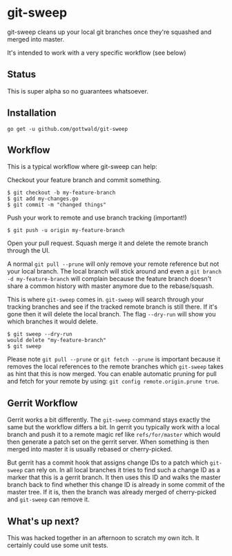 git-sweep
=========

git-sweep cleans up your local git branches once they're squashed and merged into master.

It's intended to work with a very specific workflow (see below)

Status
------
This is super alpha so no guarantees whatsoever.

Installation
------------

```
go get -u github.com/gottwald/git-sweep
```

Workflow
--------

This is a typical workflow where git-sweep can help:

Checkout your feature branch and commit something.

```
$ git checkout -b my-feature-branch
$ git add my-changes.go
$ git commit -m "changed things"
```

Push your work to remote and use branch tracking (important!)

```
$ git push -u origin my-feature-branch
```

Open your pull request.
Squash merge it and delete the remote branch through the UI.

A normal `git pull --prune` will only remove your remote reference but not your local branch. The local branch will stick around and even a `git branch -d my-feature-branch` will complain because the feature branch doesn't share a common history with master anymore due to the rebase/squash.

This is where `git-sweep` comes in.
`git-sweep` will search through your tracking branches and see if the tracked remote branch is still there. If it's gone then it will delete the local branch.
The flag `--dry-run` will show you which branches it would delete.

```
$ git sweep --dry-run
would delete "my-feature-branch"
$ git sweep
```

Please note `git pull --prune` or `git fetch --prune` is important because it removes the local references to the remote branches which `git-sweep` takes as hint that this is now merged.
You can enable automatic pruning for pull and fetch for your remote by using: `git config remote.origin.prune true`.

Gerrit Workflow
---------------

Gerrit works a bit differently.
The `git-sweep` command stays exactly the same but the workflow differs a bit.
In gerrit you typically work with a local branch and push it to a remote magic ref like `refs/for/master` which would then generate a patch set on the gerrit server. When something is then merged into master it is usually rebased or cherry-picked.

But gerrit has a commit hook that assigns change IDs to a patch which `git-sweep` can rely on.
In all local branches it tries to find such a change ID as a marker that this is a gerrit branch. It then uses this ID and walks the master branch back to find whether this change ID is already in some commit of the master tree. If it is, then the branch was already merged of cherry-picked and `git-sweep` can remove it.

What's up next?
---------------

This was hacked together in an afternoon to scratch my own itch.
It certainly could use some unit tests.
